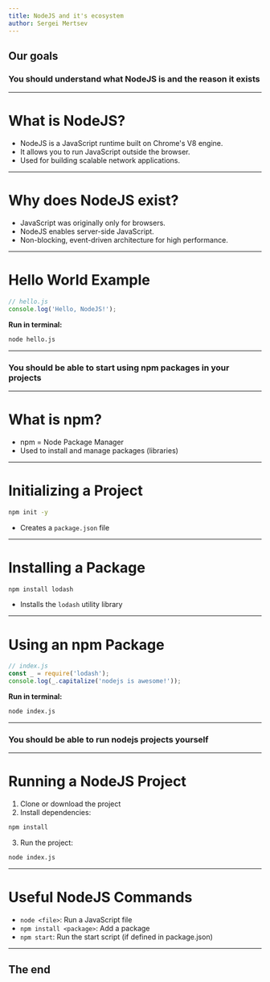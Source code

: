 ```yaml
---
title: NodeJS and it's ecosystem
author: Sergei Mertsev
---
```


Our goals
---

### **You should understand what NodeJS is and the reason it exists**

---

# What is NodeJS?
- NodeJS is a JavaScript runtime built on Chrome's V8 engine.
- It allows you to run JavaScript outside the browser.
- Used for building scalable network applications.

---

# Why does NodeJS exist?
- JavaScript was originally only for browsers.
- NodeJS enables server-side JavaScript.
- Non-blocking, event-driven architecture for high performance.

---

# Hello World Example
```js
// hello.js
console.log('Hello, NodeJS!');
```

**Run in terminal:**
```sh
node hello.js
```

---

### **You should be able to start using npm packages in your projects**

---

# What is npm?
- npm = Node Package Manager
- Used to install and manage packages (libraries)

---

# Initializing a Project
```sh
npm init -y
```
- Creates a `package.json` file

---

# Installing a Package
```sh
npm install lodash
```
- Installs the `lodash` utility library

---

# Using an npm Package
```js
// index.js
const _ = require('lodash');
console.log(_.capitalize('nodejs is awesome!'));
```

**Run in terminal:**
```sh
node index.js
```

---

### **You should be able to run nodejs projects yourself**

---

# Running a NodeJS Project
1. Clone or download the project
2. Install dependencies:
```sh
npm install
```
3. Run the project:
```sh
node index.js
```

---

# Useful NodeJS Commands
- `node <file>`: Run a JavaScript file
- `npm install <package>`: Add a package
- `npm start`: Run the start script (if defined in package.json)

---

The end
---

